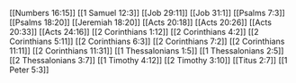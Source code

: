 [[Numbers 16:15]]
[[1 Samuel 12:3]]
[[Job 29:11]]
[[Job 31:1]]
[[Psalms 7:3]]
[[Psalms 18:20]]
[[Jeremiah 18:20]]
[[Acts 20:18]]
[[Acts 20:26]]
[[Acts 20:33]]
[[Acts 24:16]]
[[2 Corinthians 1:12]]
[[2 Corinthians 4:2]]
[[2 Corinthians 5:11]]
[[2 Corinthians 6:3]]
[[2 Corinthians 7:2]]
[[2 Corinthians 11:11]]
[[2 Corinthians 11:31]]
[[1 Thessalonians 1:5]]
[[1 Thessalonians 2:5]]
[[2 Thessalonians 3:7]]
[[1 Timothy 4:12]]
[[2 Timothy 3:10]]
[[Titus 2:7]]
[[1 Peter 5:3]]
